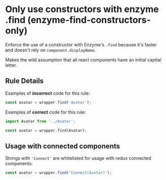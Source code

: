# Only use constructors with enzyme .find (enzyme-find-constructors-only)

Enforce the use of a constructor with Enzyme's `.find` because
it's faster and doesn't rely on `component.displayName`.

Makes the wild assumption that all react components have an initial capital
letter.


## Rule Details

Examples of **incorrect** code for this rule:

```js
const avatar = wrapper.find('Avatar');
```

Examples of **correct** code for this rule:

```js
import Avatar from '../Avatar';

const avatar = wrapper.find(Avatar);
```

## Usage with connected components

Strings with `'Connect'` are whitelisted for usage with redux connected
components:

```js
const avatar = wrapper.find('Connect(Avatar)');
```

